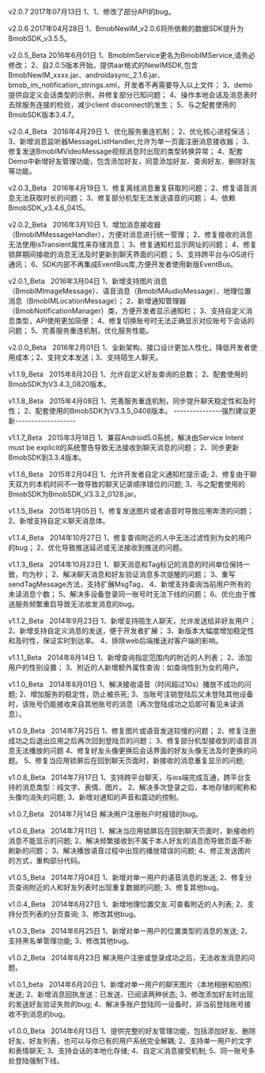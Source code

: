 v2.0.7  2017年07月13日
1、1、修改了部分API的bug。

v2.0.6  2017年04月28日
1、BmobNewIM_v2.0.6将所依赖的数据SDK提升为BmobSDK_v3.5.5。

v2.0.5_Beta	  2016年6月01日
1、BmobImService更名为BmobIMService,请务必修改；
2、自2.0.5版本开始，提供aar格式的NewIMSDK,包含BmobNewIM_xxxx.jar、androidasync_2.1.6.jar、bmob_im_notification_strings.xml，开发者不再需要导入以上文件；
3、demo提供自定义会话类型的示例，并修复部分已知问题；
4、操作本地会话及消息表时去除服务连接的检验，减少client disconnect的发生；
5、与之配套使用的BmobSDK版本3.4.7。

v2.0.4_Beta   2016年4月29日
1、优化服务重连机制；
2、优化核心进程保活；
3、新增消息监听器MessageListHandler,允许为单一页面注册消息接收器；
3、修复发送BmobIMVideoMessage视频消息时出现的类型转换异常；
4、配套Demo中新增好友管理功能，包含添加好友，同意添加好友、查询好友、删除好友等功能。

v2.0.3_Beta   2016年4月19日
1、修复离线消息重复获取的问题；
2、修复语音消息无法获取时长的问题；
3、修复部分机型无法发送语音的问题；
4、依赖BmobSDK_v3.4.6_0415。

v2.0.2_Beta   2016年3月10日
1、增加消息接收器（BmobIMMessageHandler），方便对消息进行统一管理；
2、修复接收的消息无法使用isTransient属性来存储消息；
3、修复通知栏显示网址的问题；
4、修复锁屏期间接收的消息无法及时更新到聊天界面的问题；
5、支持跨平台与iOS进行通讯；
6、SDK内部不再集成EventBus库,方便开发者使用新版EventBus。

v2.0.1_Beta   2016年3月04日
1、新增支持图片消息（BmobIMImageMessage）、语音消息（BmobIMAudioMessage）、地理位置消息（BmobIMLocationMessage）；
2、新增通知管理器（BmobNotificationManager）类，方便开发者显示通知栏；
3、支持自定义消息类型，API使用更加简便；
4、修复切换账号时无法正确显示对应账号下会话的问题；
5、完善服务重连机制，优化服务性能。

v2.0.0_Beta   2016年2月01日
1、全新架构、接口设计更加人性化，降低开发者使用成本；2、支持文本发送；3、支持陌生人聊天。

v1.1.9_Beta   2015年8月20日
1、允许自定义好友查询的总数；
2、配套使用的BmobSDK为V3.4.3_0820版本。

v1.1.8_Beta   2015年4月08日
1、完善服务重连机制，同步提升聊天稳定性和及时性；
2、配套使用的BmobSDK为V3.3.5_0408版本。 
---------------强烈建议更新-------------------

v1.1.7_Beta   2015年3月18日
1、兼容Android5.0系统，解决由Service Intent must be explicit的系统警告导致无法接收到聊天消息的问题；
2、同步更新BmobSDK到3.3.4版本。

v1.1.6_Beta   2015年2月04日
1、允许开发者自定义通知栏提示语;
2、修复由于聊天双方的本机时间不一致导致的聊天记录顺序错位的问题;
3、与之配套使用的BmobSDK为BmobSDK_V3.3.2_0128.jar。

v1.1.5_Beta   2015年1月05日
1、修复发送图片或者语音时导致应用奔溃的问题；
2、新增支持自定义聊天消息体。

v1.1.4_Beta   2014年10月27日
1、修复查询附近的人中无法过滤性别为女的用户的bug；
2、优化导致推送延迟或无法接收到推送的问题。

v1.1.3_Beta   2014年10月23日
1、聊天消息和Tag标记的消息的时间单位保持一致，均为秒；
2、解决聊天消息和好友验证消息多次提醒的问题；
3、重写sendTagMessage方法，支持扩展MsgTag，
4、新增支持查询当前用户所有的未读消息个数；
5、解决多设备登录同一账号时无法下线的问题；
6、优化由于推送服务频繁重启导致无法收发消息的bug。

v1.1.2_Beta   2014年9月23日
1、新增支持陌生人聊天，允许发送给非好友用户；
2、新增支持自定义消息的发送，便于开发者扩展；
3、新版本大幅度增加稳定性和及时性，保证实时到达率。
4、排除web后端推送对客户端的影响。

v1.1.1_Beta   2014年8月14日
1、新增查询指定范围内的附近的人列表；
2、添加用户的性别设置；
3、附近的人新增额外属性查询：如查询性别为女的用户。

v1.1.0_Beta   2014年8月01日
1、解决接收语音（时间超过10s）播放不成功的问题;
2、增加服务的稳定性，防止被杀死;
3、当账号注销登陆后又未登陆其他设备时，该账号仍能接收来自其他账号的消息（再次登陆成功之后即可看见未读消息）。

v1.0.9_Beta   2014年7月25日
1、修复图片或语音发送较慢的问题；
2、修复注册成功之后退出应用之后再次回到登陆页的问题；
3、修复部分机型接收到的语音消息无法播放的问题
4、修复好友头像更换后会话界面的好友头像无法及时更换的问题。
5、修复当应用锁屏后在回到聊天页面时，新接收的消息重复显示的问题;

v1.0.8_Beta   2014年7月17日
1、支持跨平台聊天，与ios端完成互通，跨平台支持的消息类型：纯文字、表情、图片。
2、解决多次登录之后，本地存储的昵称和头像均消失的问题;
3、新增对通知的声音和震动的控制。

v1.0.7_Beta   2014年7月14日
解决用户注册账户时报错的bug。

v1.0.6_Beta   2014年7月11日
1、解决当应用锁屏后在回到聊天页面时，新接收的消息不能显示的问题;
2、解决频繁接收到不属于本人好友的消息而导致页面不断刷新的问题；
3、解决播放语音过程中出现的播放错误的问题;
4、修正发送图片的方式，重构部分代码。

v1.0.5_Beta   2014年7月04日
1、新增对单一用户的语音消息的发送;
2、修复分页查询附近的人和好友列表时出现重复数据的问题;
3、修复其他bug。

v1.0.4_Beta   2014年6月27日
1、新增地理位置交友.可查看附近的人列表; 2、支持分页列表的分页查询;
3、修改其他bug。

v1.0.3_Beta   2014年6月25日
1、新增对单一用户的位置类型的消息的发送;
2、支持黑名单管理功能;
3、修改其他bug。

v1.0.2_Beta   2014年6月23日
解决用户注册或登录成功之后，无法收发消息的问题。

v1.0.1_beta   2014年6月20日
1、新增对单一用户的聊天图片（本地相册和拍照）发送;
2、新增消息回执发送：已发送、已阅读两种状态;
3、修改添加好友时出现的发送好友验证失败的bug;
4、解决多账户登陆同一设备时，非当前登陆账号接收不到消息的bug。

v1.0.0_Beta   2014年6月13日
1、提供完整的好友管理功能，包括添加好友、删除好友、好友列表，也可以与你已有的用户系统完全解耦;
2、支持单一用户的文字和表情聊天;
3、支持会话的本地化存储;
4、自定义消息接受机制;
5、同一账号多处登陆强制下线。



